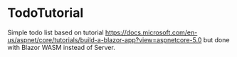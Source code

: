 # TodoTutorial

Simple todo list based on tutorial https://docs.microsoft.com/en-us/aspnet/core/tutorials/build-a-blazor-app?view=aspnetcore-5.0 but done with Blazor WASM instead of Server.
